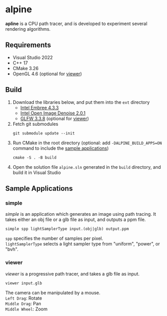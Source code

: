 # alpine
**apline** is a CPU path tracer, and is developed to experiment several rendering algorithms.

## Requirements
- Visual Studio 2022
- C++ 17
- CMake 3.26
- OpenGL 4.6 (optional for [viewer](#viewer))

## Build
1. Download the libraries below, and put them into the `ext` directory
    - [Intel Embree 4.3.3](https://www.embree.org/)
    - [Intel Open Image Denoise 2.0.1](https://www.openimagedenoise.org/)
    - [GLFW 3.3.8](https://www.glfw.org/) (optional for [viewer](#viewer))
2. Fetch git submodules
    ```
    git submodule update --init
    ```
3. Run CMake in the root directory (optional: add `-DALPINE_BUILD_APPS=ON` command to include the [sample applications](#sample-applications))
    ```
    cmake -S . -B build
    ```
4. Open the solution file `alpine.sln` generated in the `build` directory, and build it in Visual Studio

## Sample Applications
### simple
*simple* is an application which generates an image using path tracing. It takes either an obj file or a glb file as input, and outputs a ppm file.
```
simple spp lightSamplerType input.(obj|glb) output.ppm
```
`spp` specifies the number of samples per pixel.  
`lightSamplerType` selects a light sampler type from "uniform", "power", or "bvh".

### viewer
*viewer* is a progressive path tracer, and takes a glb file as input.
```
viewer input.glb
```
The camera can be manipulated by a mouse.  
`Left Drag`: Rotate  
`Middle Drag`: Pan  
`Middle Wheel`: Zoom  
